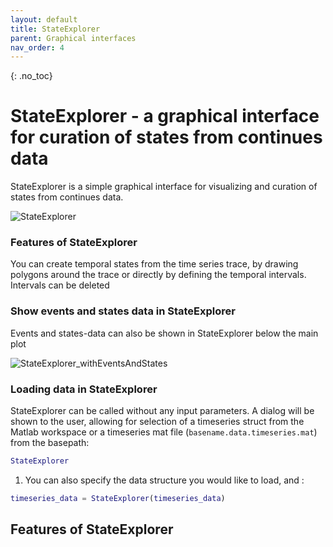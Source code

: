 ```yaml
---
layout: default
title: StateExplorer
parent: Graphical interfaces
nav_order: 4
---
```

{: .no_toc}
# StateExplorer - a graphical interface for curation of states from continues data

StateExplorer is a simple graphical interface for visualizing and curation of states from continues data. 

![StateExplorer](https://raw.githubusercontent.com/petersenpeter/common_resources/main/images/StateExplorer.jpg)

### Features of StateExplorer
You can create temporal states from the time series trace, by drawing polygons around the trace or directly by defining the temporal intervals. Intervals can be deleted



### Show events and states data in StateExplorer 
Events and states-data can also be shown in StateExplorer below the main plot

![StateExplorer_withEventsAndStates](https://raw.githubusercontent.com/petersenpeter/common_resources/main/images/StateExplorer_withEventsAndStates.jpg)


### Loading data in StateExplorer 
StateExplorer can be called without any input parameters. A dialog will be shown to the user, allowing for selection of a timeseries struct from the Matlab workspace or a timeseries mat file (`basename.data.timeseries.mat`) from the basepath:

```m
StateExplorer
```

1. You can also specify the data structure you would like to load, and :
```m
timeseries_data = StateExplorer(timeseries_data)
```

## Features of StateExplorer




